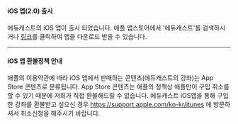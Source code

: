 #### iOS 앱(2.0) 출시
에듀캐스트의 iOS 앱이 출시 되었습니다.
애플 앱스토어에서 '에듀캐스트'를 검색하시거나 [링크](https://itunes.apple.com/kr/app/educast-learning-platform/id1098479953)를 클릭하여 앱을 다운로드 받을 수 있습니다.

---

#### iOS 앱 환불정책 안내

애플의 이용약관에 따라 iOS 앱에서 판매하는 콘텐츠(에듀캐스트의 강좌)는 App Store 콘텐츠로 분류됩니다. App Store 콘텐츠는 애플의 정책상 애플만이 구입 취소를 할 수 있기 때문에 저희가 직접 환불해드릴 수 없습니다. 에듀캐스트 iOS앱을 통해 구입한 강좌를 환불받고 싶으신 경우 https://support.apple.com/ko-kr/itunes 에 방문하셔서 취소신청을 해주시기 바랍니다.
